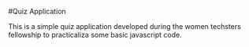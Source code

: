 #Quiz Application

This is a simple quiz application developed during the women techsters fellowship to practicaliza some basic javascript code.